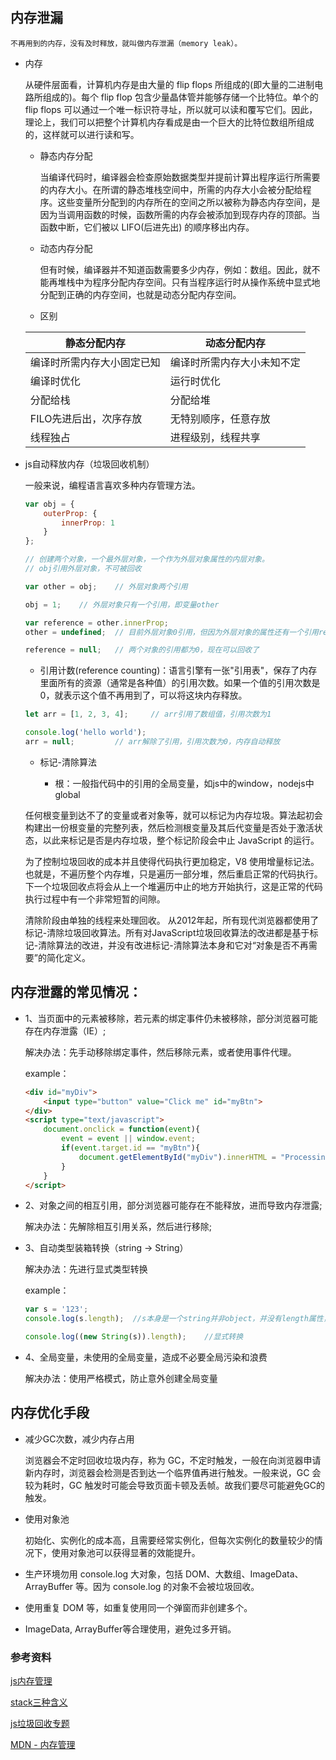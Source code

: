 ## 内存泄漏

    不再用到的内存，没有及时释放，就叫做内存泄漏（memory leak）。

* 内存

    从硬件层面看，计算机内存是由大量的 flip flops 所组成的(即大量的二进制电路所组成的)。每个 flip flop 包含少量晶体管并能够存储一个比特位。单个的 flip flops 可以通过一个唯一标识符寻址，所以就可以读和覆写它们。因此，理论上，我们可以把整个计算机内存看成是由一个巨大的比特位数组所组成的，这样就可以进行读和写。

    - 静态内存分配

        当编译代码时，编译器会检查原始数据类型并提前计算出程序运行所需要的内存大小。在所谓的静态堆栈空间中，所需的内存大小会被分配给程序。这些变量所分配到的内存所在的空间之所以被称为静态内存空间，是因为当调用函数的时候，函数所需的内存会被添加到现存内存的顶部。当函数中断，它们被以 LIFO(后进先出) 的顺序移出内存。

    - 动态内存分配

        但有时候，编译器并不知道函数需要多少内存，例如：数组。因此，就不能再堆栈中为程序分配内存空间。只有当程序运行时从操作系统中显式地分配到正确的内存空间，也就是动态分配内存空间。

    - 区别

    |       静态分配内存       |         动态分配内存       |
    |     ------------       |        -------------     |
    | 编译时所需内存大小固定已知  |  编译时所需内存大小未知不定  |
    |         编译时优化       |           运行时优化      |
    |         分配给栈        |           分配给堆        |
    |   FILO先进后出，次序存放  |      无特别顺序，任意存放    |
    |           线程独占      |     进程级别，线程共享       |

* js自动释放内存（垃圾回收机制）

    一般来说，编程语言喜欢多种内存管理方法。

    ```js
    var obj = {
        outerProp: {
            innerProp: 1
        }
    };

    // 创建两个对象，一个最外层对象，一个作为外层对象属性的内层对象。
    // obj引用外层对象，不可被回收

    var other = obj;    // 外层对象两个引用

    obj = 1;    // 外层对象只有一个引用，即变量other

    var reference = other.innerProp;
    other = undefined;  // 目前外层对象0引用，但因为外层对象的属性还有一个引用reference，因此还不能回收

    reference = null;   // 两个对象的引用都为0，现在可以回收了
    ```

    - 引用计数(reference counting)：语言引擎有一张"引用表"，保存了内存里面所有的资源（通常是各种值）的引用次数。如果一个值的引用次数是0，就表示这个值不再用到了，可以将这块内存释放。

    ```js
    let arr = [1, 2, 3, 4];     // arr引用了数组值，引用次数为1

    console.log('hello world');
    arr = null;         // arr解除了引用，引用次数为0，内存自动释放
    ```

    - 标记-清除算法

      + 根：一般指代码中的引用的全局变量，如js中的window，nodejs中global

    任何根变量到达不了的变量或者对象等，就可以标记为内存垃圾。算法起初会构建出一份根变量的完整列表，然后检测根变量及其后代变量是否处于激活状态，以此来标记是否是内存垃圾，整个标记阶段会中止 JavaScript 的运行。
    
    为了控制垃圾回收的成本并且使得代码执行更加稳定，V8 使用增量标记法。也就是，不遍历整个内存堆，只是遍历一部分堆，然后重启正常的代码执行。下一个垃圾回收点将会从上一个堆遍历中止的地方开始执行，这是正常的代码执行过程中有一个非常短暂的间隙。

    清除阶段由单独的线程来处理回收。 从2012年起，所有现代浏览器都使用了标记-清除垃圾回收算法。所有对JavaScript垃圾回收算法的改进都是基于标记-清除算法的改进，并没有改进标记-清除算法本身和它对“对象是否不再需要”的简化定义。

## 内存泄露的常见情况：

* 1、当页面中的元素被移除，若元素的绑定事件仍未被移除，部分浏览器可能存在内存泄露（IE）;  

    解决办法：先手动移除绑定事件，然后移除元素，或者使用事件代理。  

    example：  

    ```html
    <div id="myDiv">
        <input type="button" value="Click me" id="myBtn">
    </div>
    <script type="text/javascript">
        document.onclick = function(event){
            event = event || window.event;
            if(event.target.id == "myBtn"){
                document.getElementById("myDiv").innerHTML = "Processing...";
            }
        }
    </script>
    ```

* 2、对象之间的相互引用，部分浏览器可能存在不能释放，进而导致内存泄露;  

    解决办法：先解除相互引用关系，然后进行移除;

* 3、自动类型装箱转换（string -> String）  

    解决办法：先进行显式类型转换  

    example：  

    ```js
    var s = '123';
    console.log(s.length);  //s本身是一个string并非object，并没有length属性，因此js引擎会临时创建一个String对象封装s, 而这个对象一定会泄露。

    console.log((new String(s)).length);    //显式转换
    ```

* 4、全局变量，未使用的全局变量，造成不必要全局污染和浪费

    解决办法：使用严格模式，防止意外创建全局变量


## 内存优化手段

* 减少GC次数，减少内存占用

    浏览器会不定时回收垃圾内存，称为 GC，不定时触发，一般在向浏览器申请新内存时，浏览器会检测是否到达一个临界值再进行触发。一般来说，GC 会较为耗时，GC 触发时可能会导致页面卡顿及丢帧。故我们要尽可能避免GC的触发。

* 使用对象池

    初始化、实例化的成本高，且需要经常实例化，但每次实例化的数量较少的情况下，使用对象池可以获得显著的效能提升。

* 生产环境勿用 console.log 大对象，包括 DOM、大数组、ImageData、ArrayBuffer 等。因为 console.log 的对象不会被垃圾回收。

* 使用重复 DOM 等，如重复使用同一个弹窗而非创建多个。

* ImageData, ArrayBuffer等合理使用，避免过多开销。

### 参考资料

[js内存管理](https://juejin.im/post/5ae86789f265da0ba062f220)

[stack三种含义](http://www.ruanyifeng.com/blog/2013/11/stack.html)

[js垃圾回收专题](https://juejin.im/post/5c5ebc505188256219174f19)

[MDN - 内存管理](https://developer.mozilla.org/zh-CN/docs/Web/JavaScript/Memory_Management)
